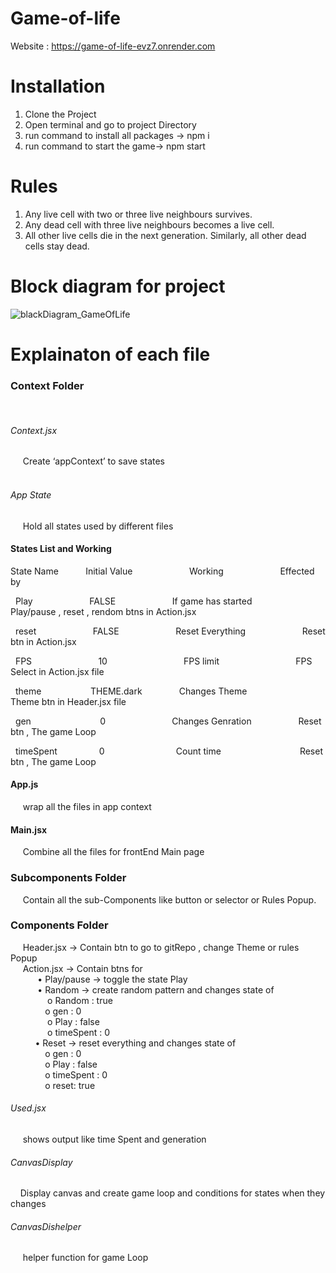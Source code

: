 ﻿# Game-of-life

Website : https://game-of-life-evz7.onrender.com

# Installation

1. Clone the Project
2. Open terminal and go to project Directory
3. run command to install all packages -> npm i
4. run command to start the game-> npm start

# Rules

1.  Any live cell with two or three live neighbours survives.<br>
2.  Any dead cell with three live neighbours becomes a live cell.<br>
3.  All other live cells die in the next generation. Similarly, all other dead cells stay dead.<br>

# Block diagram for project

![blackDiagram_GameOfLife](https://github.com/Tarun08091997/Game-of-life/assets/61690911/95a8809c-e454-4dcb-ba6f-d8d9bd59cbb4)

# Explainaton of each file

<h3>Context Folder<br></h3>
&nbsp;&nbsp; <h6>Context.jsx</h6> &nbsp;&nbsp;&nbsp;&nbsp; Create ‘appContext’ to save states<br>
&nbsp;&nbsp; <h6>App State</h6> &nbsp;&nbsp;&nbsp;&nbsp; Hold all states used by different files<br>

<h4>States List and Working</h4>
State Name	&nbsp;&nbsp;&nbsp;&nbsp;&nbsp; &nbsp;&nbsp;&nbsp;    Initial Value	 &nbsp;&nbsp;	&nbsp; &nbsp;&nbsp;&nbsp;&nbsp; &nbsp;&nbsp;&nbsp; &nbsp;&nbsp;&nbsp; &nbsp;&nbsp;&nbsp;    Working	        &nbsp;&nbsp;	&nbsp; &nbsp;&nbsp;&nbsp;&nbsp; &nbsp;&nbsp;&nbsp; &nbsp;&nbsp;&nbsp; &nbsp;&nbsp;&nbsp;            Effected by<br>

&nbsp; Play &nbsp;&nbsp; &nbsp; &nbsp;&nbsp;&nbsp;&nbsp; &nbsp;&nbsp;&nbsp; &nbsp;&nbsp;&nbsp; &nbsp;&nbsp;&nbsp; FALSE &nbsp;&nbsp; &nbsp; &nbsp;&nbsp;&nbsp;&nbsp; &nbsp;&nbsp;&nbsp; &nbsp;&nbsp;&nbsp; &nbsp;&nbsp;&nbsp; If game has started &nbsp;&nbsp; &nbsp; &nbsp;&nbsp;&nbsp;&nbsp; &nbsp;&nbsp;&nbsp; &nbsp;&nbsp;&nbsp; Play/pause , reset , rendom btns in Action.jsx<br>

&nbsp; reset &nbsp;&nbsp; &nbsp; &nbsp;&nbsp;&nbsp;&nbsp; &nbsp;&nbsp;&nbsp; &nbsp;&nbsp;&nbsp; &nbsp;&nbsp;&nbsp; FALSE &nbsp;&nbsp; &nbsp; &nbsp;&nbsp;&nbsp;&nbsp; &nbsp;&nbsp;&nbsp; &nbsp;&nbsp;&nbsp; &nbsp;&nbsp;&nbsp; Reset Everything &nbsp;&nbsp; &nbsp; &nbsp;&nbsp;&nbsp;&nbsp; &nbsp;&nbsp;&nbsp; &nbsp;&nbsp;&nbsp; &nbsp;&nbsp;&nbsp; Reset btn in Action.jsx<br>

&nbsp; FPS &nbsp;&nbsp;&nbsp; &nbsp;&nbsp; &nbsp; &nbsp;&nbsp;&nbsp;&nbsp; &nbsp;&nbsp;&nbsp; &nbsp;&nbsp;&nbsp; &nbsp;&nbsp;&nbsp; 10 &nbsp;&nbsp; &nbsp; &nbsp;&nbsp;&nbsp;&nbsp; &nbsp;&nbsp;&nbsp; &nbsp;&nbsp;&nbsp; &nbsp;&nbsp;&nbsp; &nbsp;&nbsp;&nbsp; &nbsp;&nbsp;&nbsp; FPS limit &nbsp;&nbsp; &nbsp; &nbsp;&nbsp;&nbsp;&nbsp; &nbsp;&nbsp;&nbsp; &nbsp;&nbsp;&nbsp; &nbsp;&nbsp;&nbsp; &nbsp;&nbsp;&nbsp; &nbsp;&nbsp;&nbsp; FPS Select in Action.jsx file<br>

&nbsp; theme &nbsp; &nbsp;&nbsp;&nbsp;&nbsp; &nbsp;&nbsp;&nbsp; &nbsp;&nbsp;&nbsp; &nbsp;&nbsp;&nbsp; THEME.dark &nbsp; &nbsp;&nbsp;&nbsp; &nbsp;&nbsp;&nbsp; &nbsp;&nbsp;&nbsp; Changes Theme &nbsp;&nbsp; &nbsp; &nbsp;&nbsp;&nbsp;&nbsp; &nbsp;&nbsp;&nbsp; &nbsp;&nbsp;&nbsp; &nbsp;&nbsp;&nbsp; Theme btn in Header.jsx file<br>

&nbsp; gen &nbsp;&nbsp;&nbsp;&nbsp; &nbsp;&nbsp; &nbsp; &nbsp;&nbsp;&nbsp;&nbsp; &nbsp;&nbsp;&nbsp; &nbsp;&nbsp;&nbsp; &nbsp;&nbsp;&nbsp; 0 &nbsp;&nbsp;&nbsp;&nbsp;&nbsp;&nbsp; &nbsp; &nbsp;&nbsp;&nbsp;&nbsp; &nbsp;&nbsp;&nbsp; &nbsp;&nbsp;&nbsp; &nbsp;&nbsp;&nbsp; Changes Genration &nbsp;&nbsp; &nbsp; &nbsp;&nbsp;&nbsp;&nbsp; &nbsp;&nbsp;&nbsp; &nbsp;&nbsp;&nbsp; Reset btn , The game Loop<br>

&nbsp; timeSpent &nbsp;&nbsp;&nbsp;&nbsp; &nbsp; &nbsp;&nbsp;&nbsp;&nbsp; &nbsp;&nbsp;&nbsp; 0 &nbsp;&nbsp; &nbsp; &nbsp;&nbsp;&nbsp;&nbsp; &nbsp;&nbsp;&nbsp; &nbsp;&nbsp;&nbsp; &nbsp;&nbsp;&nbsp; &nbsp;&nbsp; &nbsp;&nbsp; Count time &nbsp;&nbsp; &nbsp; &nbsp;&nbsp;&nbsp;&nbsp; &nbsp;&nbsp;&nbsp; &nbsp;&nbsp; &nbsp;&nbsp; &nbsp;&nbsp; &nbsp;&nbsp;&nbsp;&nbsp; &nbsp;&nbsp; Reset btn , The game Loop<br>

<h4>App.js </h4>&nbsp;&nbsp;&nbsp;&nbsp; wrap all the files in app context   <br>
<h4> Main.jsx </h4> &nbsp;&nbsp;&nbsp;&nbsp; Combine all the files for frontEnd Main page<br>

<h3>Subcomponents Folder </h3>
   &nbsp;&nbsp;&nbsp;&nbsp; Contain all the sub-Components like button or selector or Rules Popup. <br>

<h3>Components Folder</h3>
  &nbsp;&nbsp;&nbsp;&nbsp;  Header.jsx -> Contain btn to go to gitRepo , change Theme or rules Popup<br>
   &nbsp;&nbsp;&nbsp;&nbsp; Action.jsx -> Contain btns for <br>
   &nbsp;&nbsp;&nbsp;&nbsp;&nbsp;&nbsp;&nbsp;&nbsp;&nbsp;&nbsp; •	Play/pause -> toggle the state Play <br>
   &nbsp;&nbsp;&nbsp;&nbsp;&nbsp;&nbsp;&nbsp;&nbsp;&nbsp;&nbsp; •	Random -> create random pattern and changes state of <br>
   &nbsp;&nbsp;&nbsp;&nbsp;&nbsp;&nbsp;&nbsp;&nbsp;&nbsp;&nbsp;&nbsp;&nbsp;&nbsp;&nbsp; o	Random : true<br>
   &nbsp;&nbsp;&nbsp;&nbsp;&nbsp;&nbsp;&nbsp;&nbsp;&nbsp;&nbsp;&nbsp;&nbsp;&nbsp;&nbsp;o	gen : 0<br>
   &nbsp;&nbsp;&nbsp;&nbsp;&nbsp;&nbsp;&nbsp;&nbsp;&nbsp;&nbsp;&nbsp;&nbsp;&nbsp;&nbsp; o	Play : false<br>
   &nbsp;&nbsp;&nbsp;&nbsp;&nbsp;&nbsp;&nbsp;&nbsp;&nbsp;&nbsp;&nbsp;&nbsp;&nbsp;&nbsp; o	timeSpent : 0<br>
    &nbsp;&nbsp;&nbsp;&nbsp;&nbsp;&nbsp;&nbsp;&nbsp;&nbsp;&nbsp;•	Reset -> reset everything and changes state of<br>
     &nbsp;&nbsp;&nbsp;&nbsp;&nbsp;&nbsp;&nbsp;&nbsp;&nbsp;&nbsp;&nbsp;&nbsp;&nbsp;&nbsp;o	gen : 0<br>
 &nbsp;&nbsp;&nbsp;&nbsp;&nbsp;&nbsp;&nbsp;&nbsp;&nbsp;&nbsp;&nbsp;&nbsp;&nbsp;&nbsp;o	Play : false<br>
  &nbsp;&nbsp;&nbsp;&nbsp;&nbsp;&nbsp;&nbsp;&nbsp;&nbsp;&nbsp;&nbsp;&nbsp;&nbsp;&nbsp;o	timeSpent : 0<br>
   &nbsp;&nbsp;&nbsp;&nbsp;&nbsp;&nbsp;&nbsp;&nbsp;&nbsp;&nbsp;&nbsp;&nbsp;&nbsp;&nbsp;o	reset: true<br>
  <h6>Used.jsx</h6> &nbsp;&nbsp;&nbsp;&nbsp; shows output like time Spent and generation<br>
  <h6>CanvasDisplay </h6>&nbsp;&nbsp;&nbsp;&nbsp;Display canvas and create game loop and conditions for states when they changes<br>
  <h6>CanvasDishelper</h6> &nbsp;&nbsp;&nbsp;&nbsp; helper function for game Loop<br>
